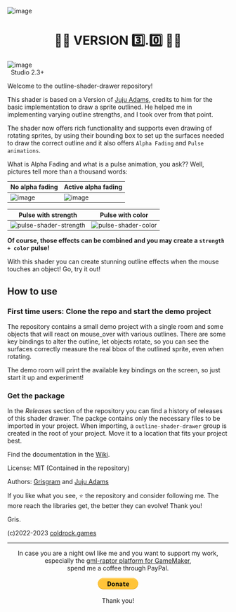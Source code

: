 ![image](https://user-images.githubusercontent.com/19487451/167883263-e96a9e7f-973c-4714-ad47-01253b2db670.png)
<h1 align="center">🔹🔷 VERSION 3️⃣.0️⃣ 🔷🔹</h1>

![image](https://user-images.githubusercontent.com/19487451/167885369-a5ae0b14-9176-4429-babd-2a140ab5880a.png) <br>&nbsp;&nbsp;Studio 2.3+

Welcome to the outline-shader-drawer repository!

This shader is based on a Version of [Juju Adams](https://github.com/JujuAdams), credits to him for the basic implementation to draw a sprite outlined. He helped me in implementing varying outline strengths, and I took over from that point.

The shader now offers rich functionality and supports even drawing of rotating sprites, by using their bounding box to set up the surfaces needed to draw the correct outline and it also offers `Alpha Fading` and `Pulse animations`.

What is Alpha Fading and what is a pulse animation, you ask?? Well, pictures tell more than a thousand words:

| No alpha fading | Active alpha fading |
|-|-|
|![image](https://user-images.githubusercontent.com/19487451/167878549-e1cea8a9-813e-4a68-b7c9-f051d94b5880.png)|![image](https://user-images.githubusercontent.com/19487451/167878604-0ad44568-cb0f-4d36-aff1-e2b2bf8eef83.png)|

| Pulse with strength | Pulse with color |
|-|-|
|![pulse-shader-strength](https://github.com/Grisgram/gml-outline-shader-drawer/assets/19487451/ee31a41d-b4e0-47a6-a30f-a08eea0d0c71)|![pulse-shader-color](https://github.com/Grisgram/gml-outline-shader-drawer/assets/19487451/08218aa3-d9cd-4c1a-9883-7eff733a94f0)|

**Of course, those effects can be combined and you may create a `strength + color` pulse!**

With this shader you can create stunning outline effects when the mouse touches an object!
Go, try it out!

## How to use

### First time users: Clone the repo and start the demo project
The repository contains a small demo project with a single room and some objects that will react on mouse_over with various outlines.
There are some key bindings to alter the outline, let objects rotate, so you can see the surfaces correctly measure the real bbox of the outlined sprite, even when rotating.

The demo room will print the available key bindings on the screen, so just start it up and experiment!

### Get the package
In the _Releases_ section of the repository you can find a history of releases of this shader drawer.
The packge contains only the necessary files to be imported in your project.
When importing, a `outline-shader-drawer` group is created in the root of your project. Move it to a location that fits your project best.


Find the documentation in the [Wiki](https://github.com/Grisgram/gml-outline-shader-drawer/wiki).

License: MIT (Contained in the repository)

Authors: [Grisgram](https://github.com/Grisgram) and [Juju Adams](https://github.com/JujuAdams)

If you like what you see, ⭐ the repository and consider following me. The more reach the libraries get, the better they can evolve!
Thank you!

Gris.

(c)2022-2023 [coldrock.games](https://www.coldrock.games)

----

<p align="center">
In case you are a night owl like me and you want to support my work,<br/>especially the <a href="https://github.com/Grisgram/gml-raptor">gml-raptor platform for GameMaker</a>,<br/>spend me a coffee through PayPal. <p align="center"><a href="https://www.paypal.com/donate/?hosted_button_id=PL8VA5UFCPMK6" target="_blank"><img src="https://github.com/Grisgram/Grisgram/blob/main/images/paypal_donate.gif" /></a></p><p align="center">Thank you!</p>
</p>

